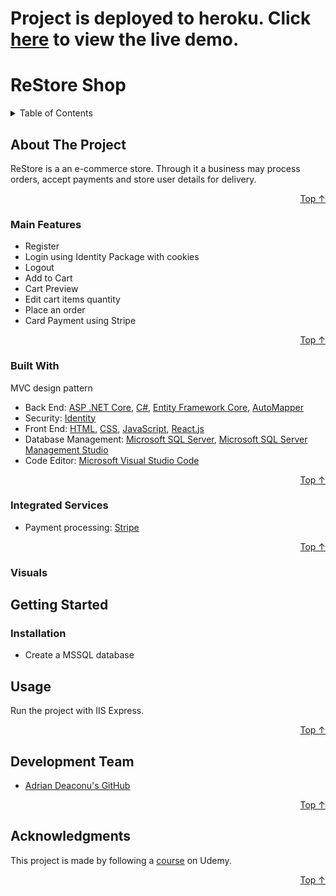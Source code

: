 ﻿
<div id="top"></div>

# Project is deployed to heroku. Click [here][deploy-link] to view the live demo.

# ReStore Shop

<!-- TABLE OF CONTENTS -->
<details>
  <summary>Table of Contents</summary>
  <ol>
    <li>
      <a href="#about-the-project">About The Project</a>
      <ul>
        <li><a href="#main-features">Main Features</a></li>
        <li><a href="#integrated-services">Integrated Services</a></li>
        <li><a href="#built-with">Built With</a></li>
        <li><a href="#visuals">Visuals</a></li>
      </ul>
    </li>
    <li>
      <a href="#getting-started">Getting Started</a>
      <ul>
        <li><a href="#installation">Installation</a></li>
      </ul>
    </li>
    <li><a href="#usage">Usage</a></li>
    <li><a href="#development-team">Development Team</a></li>
    <li><a href="#acknowledgments">Acknowledgments</a></li>
  </ol>
</details>



<!-- ABOUT THE PROJECT -->
## About The Project

ReStore is a an e-commerce store. Through it a business may process orders, accept payments and store user details for delivery.


<p align="right"><a href="#top">Top ↑</a></p>


### Main Features

- Register
- Login using Identity Package with cookies
- Logout
- Add to Cart
- Cart Preview
- Edit cart items quantity
- Place an order
- Card Payment using Stripe

<p align="right"><a href="#top">Top ↑</a></p>

### Built With

 MVC design pattern

* Back End:  [ASP .NET Core][asp-net-core],  [C#][c#],  [Entity Framework Core][ef-core],   [AutoMapper][auto-mapper]
* Security:  [Identity][identity-core]
* Front End:  [HTML][html],  [CSS][css],   [JavaScript][js],   [React.js][react]
* Database Management:  [Microsoft SQL Server][msql-server],   [Microsoft SQL Server Management Studio][ssms]
* Code Editor:  [Microsoft Visual Studio Code][visual-studio-code]

<p align="right"><a href="#top">Top ↑</a></p>

### Integrated Services

* Payment processing: [Stripe][stripe]
<p align="right"><a href="#top">Top ↑</a></p>

### Visuals


<!-- GETTING STARTED -->
## Getting Started

### Installation


- Create a MSSQL database




<!-- USAGE EXAMPLES -->
## Usage

Run the project with IIS Express.

<p align="right"><a href="#top">Top ↑</a></p>

## Development Team

* [Adrian Deaconu's GitHub][adrian-deaconu]

<p align="right"><a href="#top">Top ↑</a></p>

<!-- ACKNOWLEDGMENTS -->
## Acknowledgments

This project is made by following a [course][course] on Udemy. 

<p align="right"><a href="#top">Top ↑</a></p>

<!-- MARKDOWN LINKS & IMAGES -->

[course]: https://www.udemy.com/course/learn-to-build-an-e-commerce-store-with-dotnet-react-redux/
[deploy-link]: https://adi-react-store.herokuapp.com

[asp-net-core]: https://dotnet.microsoft.com/en-us/learn/aspnet/what-is-aspnet-core
[ef-core]: https://docs.microsoft.com/en-us/ef/core/
[auto-mapper]: https://automapper.org/
[c#]: https://docs.microsoft.com/en-us/dotnet/csharp/
[html]: https://html.com/
[css]: https://www.w3.org/Style/CSS/Overview.en.html
[js]: https://www.javascript.com/
[react]: https://reactjs.org/
[react-net]: https://reactjs.net/
[bootstrap]: https://getbootstrap.com
[jquery]: https://jquery.com
[msql-server]: https://www.microsoft.com/en-us/sql-server/sql-server-2019
[ssms]: https://docs.microsoft.com/en-us/sql/ssms/download-sql-server-management-studio-ssms?view=sql-server-ver15
[visual-studio]: https://visualstudio.microsoft.com/
[visual-studio-code]: https://code.visualstudio.com/
[identity-core]: https://docs.microsoft.com/en-us/aspnet/core/security/authentication/identity?view=aspnetcore-6.0&tabs=visual-studio
[docker]: https://www.docker.com/

[adrian-deaconu]: https://github.com/AdiDD

[codecool]: https://codecool.com/en/

[mail-kit]: https://www.mailkit.com/
[fluent-mail]: https://lukelowrey.com/dotnet-email-guide-2021/
[stripe]: https://stripe.com/

